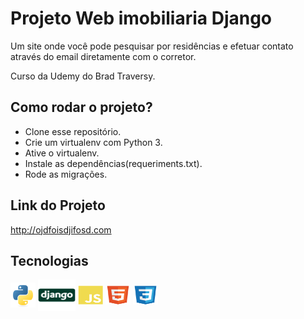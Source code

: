 # Projeto Web imobiliaria Django
Um site onde você pode pesquisar por residências e efetuar contato através do email diretamente com o corretor.
<p>Curso da Udemy do Brad Traversy.<p>

## Como rodar o projeto?
- Clone esse repositório.
- Crie um virtualenv com Python 3.
- Ative o virtualenv.
- Instale as dependências(requeriments.txt).
- Rode as migrações.

## Link do Projeto
http://ojdfoisdjifosd.com

## Tecnologias
<div style="display: inline_block">
  <img align="center" alt="Python" height="40" width="40" src="https://raw.githubusercontent.com/devicons/devicon/master/icons/python/python-original.svg">
  <img align="center" alt="Django" height="50" width="60" src="https://raw.githubusercontent.com/devicons/devicon/master/icons/django/django-original.svg">  
  <img align="center" alt="Js" height="30" width="40" src="https://raw.githubusercontent.com/devicons/devicon/master/icons/javascript/javascript-plain.svg">  
  <img align="center" alt="HTML" height="30" width="40" src="https://raw.githubusercontent.com/devicons/devicon/master/icons/html5/html5-original.svg">
  <img align="center" alt="CSS" height="30" width="40" src="https://raw.githubusercontent.com/devicons/devicon/master/icons/css3/css3-original.svg">
</div>
